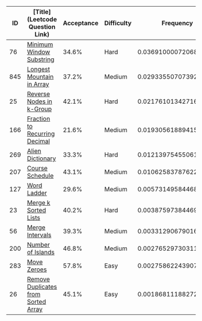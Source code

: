 |ID|[Title](Leetcode Question Link)|Acceptance|Difficulty|Frequency|
|----|-----|----|---|---|
|76|[Minimum Window Substring]( https://leetcode.com/problems/minimum-window-substring)|34.6%|Hard|0.03691000072068462|
|845|[Longest Mountain in Array]( https://leetcode.com/problems/longest-mountain-in-array)|37.2%|Medium|0.029335507073925533|
|25|[Reverse Nodes in k-Group]( https://leetcode.com/problems/reverse-nodes-in-k-group)|42.1%|Hard|0.021761013427166447|
|166|[Fraction to Recurring Decimal]( https://leetcode.com/problems/fraction-to-recurring-decimal)|21.6%|Medium|0.019305618894153366|
|269|[Alien Dictionary]( https://leetcode.com/problems/alien-dictionary)|33.3%|Hard|0.01213975455061059|
|207|[Course Schedule]( https://leetcode.com/problems/course-schedule)|43.1%|Medium|0.010625837876226181|
|127|[Word Ladder]( https://leetcode.com/problems/word-ladder)|29.6%|Medium|0.005731495844689608|
|23|[Merge k Sorted Lists]( https://leetcode.com/problems/merge-k-sorted-lists)|40.2%|Hard|0.0038759738446929853|
|56|[Merge Intervals]( https://leetcode.com/problems/merge-intervals)|39.3%|Medium|0.0033129067901687907|
|200|[Number of Islands]( https://leetcode.com/problems/number-of-islands)|46.8%|Medium|0.002765297303115152|
|283|[Move Zeroes]( https://leetcode.com/problems/move-zeroes)|57.8%|Easy|0.002758622439079723|
|26|[Remove Duplicates from Sorted Array]( https://leetcode.com/problems/remove-duplicates-from-sorted-array)|45.1%|Easy|0.0018681118827202508|
